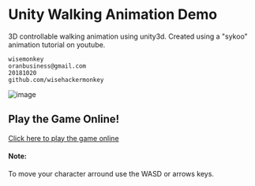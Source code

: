 # Unity Walking Animation Demo 
3D controllable walking animation using unity3d.
Created using a "sykoo" animation tutorial on youtube.
```
wisemonkey
oranbusiness@gmail.com
20181020
github.com/wisehackermonkey
```
![image](https://i.imgur.com/nCDW9Yh.png)
## Play the Game Online! 
[Click here to play the game online](https://wisehackermonkey.github.io/20181020_sykoo_animation_tutorial/)
#### Note:
To move your character arround use the WASD or arrows keys.
